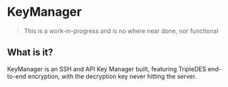 # KeyManager

> This is a work-in-progress and is no where near done, nor functional

## What is it?
KeyManager is an SSH and API Key Manager built, featuring TripleDES end-to-end encryption, with the decryption key never hitting the server.